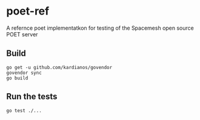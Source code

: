 # poet-ref

A refernce poet implementatkon for testing of the Spacemesh open source POET server

## Build

```
go get -u github.com/kardianos/govendor
govendor sync
go build
```

## Run the tests
```
go test ./...
```
